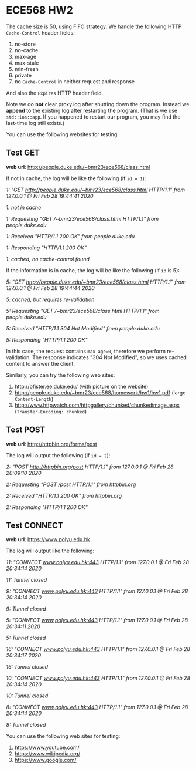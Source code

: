 # ECE568 HW2
The cache size is 50, using FIFO strategy. We handle the following HTTP `Cache-Control` header fields:
1. no-store
2. no-cache
3. max-age
4. max-stale
5. min-fresh
6. private
7. no `Cache-Control` in neither request and response

And also the `Expires` HTTP header field.

Note we do **not** clear proxy.log after shutting down the program. Instead we **append** to the existing log after restarting the program. (That is we use `std::ios::app`. If you happened to restart our program, you may find the last-time log still exists.)

You can use the following websites for testing:
## Test GET
**web url**: http://people.duke.edu/~bmr23/ece568/class.html

If not in cache, the log will be like the following (if `id = 1`):

*1: "GET http://people.duke.edu/~bmr23/ece568/class.html HTTP/1.1" from 127.0.0.1 @ Fri Feb 28 19:44:41 2020*

*1: not in cache*

*1: Requesting "GET /~bmr23/ece568/class.html HTTP/1.1" from people.duke.edu*

*1: Received "HTTP/1.1 200 OK" from people.duke.edu*

*1: Responding "HTTP/1.1 200 OK"*

*1: cached, no cache-control found*

If the information is in cache, the log will be like the following (if `id` is 5):

*5: "GET http://people.duke.edu/~bmr23/ece568/class.html HTTP/1.1" from 127.0.0.1 @ Fri Feb 28 19:44:44 2020*

*5: cached, but requires re-validation*

*5: Requesting "GET /~bmr23/ece568/class.html HTTP/1.1" from people.duke.edu*

*5: Received "HTTP/1.1 304 Not Modified" from people.duke.edu*

*5: Responding "HTTP/1.1 200 OK"*

In this case, the request contains `max-age=0`, therefore we perform re-validation. The response indicates "304 Not Modified", so we uses cached content to answer the client.

Similarly, you can try the following web sites:
1. http://pfister.ee.duke.edu/ (with picture on the website)
2. http://people.duke.edu/~bmr23/ece568/homework/hw1/hw1.pdf (large `Content-Length`)
3. http://www.httpwatch.com/httpgallery/chunked/chunkedimage.aspx (`Transfer-Encoding: chunked`)

## Test POST
**web url**: http://httpbin.org/forms/post

The log will output the following (if `id = 2`):

*2: "POST http://httpbin.org/post HTTP/1.1" from 127.0.0.1 @ Fri Feb 28 20:09:10 2020*

*2: Requesting "POST /post HTTP/1.1" from httpbin.org*

*2: Received "HTTP/1.1 200 OK" from httpbin.org*

*2: Responding "HTTP/1.1 200 OK"*

## Test CONNECT
**web url**: https://www.polyu.edu.hk

The log will output like the following:

*11: "CONNECT www.polyu.edu.hk:443 HTTP/1.1" from 127.0.0.1 @ Fri Feb 28 20:34:14 2020*

*11: Tunnel closed*

*9: "CONNECT www.polyu.edu.hk:443 HTTP/1.1" from 127.0.0.1 @ Fri Feb 28 20:34:14 2020*

*9: Tunnel closed*

*5: "CONNECT www.polyu.edu.hk:443 HTTP/1.1" from 127.0.0.1 @ Fri Feb 28 20:34:11 2020*

*5: Tunnel closed*

*16: "CONNECT www.polyu.edu.hk:443 HTTP/1.1" from 127.0.0.1 @ Fri Feb 28 20:34:17 2020*

*16: Tunnel closed*

*10: "CONNECT www.polyu.edu.hk:443 HTTP/1.1" from 127.0.0.1 @ Fri Feb 28 20:34:14 2020*

*10: Tunnel closed*

*8: "CONNECT www.polyu.edu.hk:443 HTTP/1.1" from 127.0.0.1 @ Fri Feb 28 20:34:14 2020*

*8: Tunnel closed*

You can use the following web sites for testing:
1. https://www.youtube.com/
2. https://www.wikipedia.org/
3. https://www.google.com/
